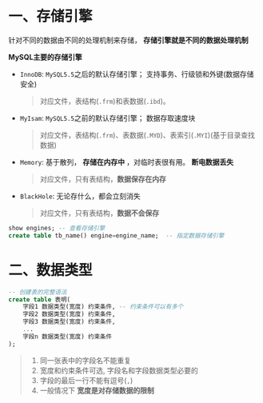 # 一、存储引擎
针对不同的数据由不同的处理机制来存储， **存储引擎就是不同的数据处理机制** 

**MySQL主要的存储引擎**
* `InnoDB`: `MySQL5.5`之后的默认存储引擎； 支持事务、行级锁和外键(数据存储安全)
    > 对应文件，表结构(`.frm`)和表数据(`.ibd`)。
* `MyIsam`: `MySQL5.5`之前的默认存储引擎； 数据存取速度块
    > 对应文件，表结构(`.frm`)、表数据(`.MYD`)、表索引(`.MYI`)(基于目录查找数据)
* `Memory`: 基于散列， **存储在内存中** ，对临时表很有用。 **断电数据丢失** 
    > 对应文件，只有表结构，**数据保存在内存**
* `BlackHole`: 无论存什么，都会立刻消失
    > 对应文件，只有表结构，**数据不会保存**

```sql
show engines; -- 查看存储引擎 
create table tb_name() engine=engine_name;  -- 指定数据存储引擎
```

# 二、数据类型
```sql
-- 创建表的完整语法
create table 表明(
    字段1 数据类型(宽度) 约束条件, -- 约束条件可以有多个
    字段2 数据类型(宽度) 约束条件,
    字段3 数据类型(宽度) 约束条件,
    ...
    字段n 数据类型(宽度) 约束条件
);
```
> 1. 同一张表中的字段名不能重复
> 2. 宽度和约束条件可选, 字段名和字段数据类型必要的
> 3. 字段的最后一行不能有逗号(`,`)
> 4. 一般情况下 **宽度是对存储数据的限制**

